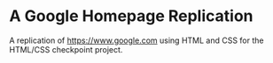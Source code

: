 # A Google Homepage Replication

A replication of https://www.google.com using HTML and CSS for the HTML/CSS checkpoint project.
